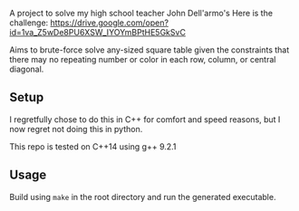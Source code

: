 A project to solve my high school teacher John Dell'armo's
Here is the challenge: https://drive.google.com/open?id=1va_Z5wDe8PU6XSW_IYOYmBPtHE5GkSvC

Aims to brute-force solve any-sized square table given the constraints that there may no repeating number or color in each row, column, or central diagonal.

## Setup
I regretfully chose to do this in C++ for comfort and speed reasons, but I now regret not doing this in python.

This repo is tested on C++14 using g++ 9.2.1

## Usage
Build using `make` in the root directory and run the generated executable.
